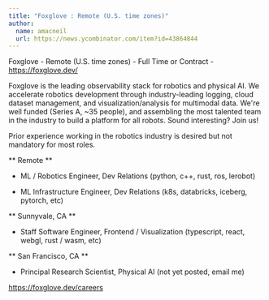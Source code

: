 ```yaml
---
title: "Foxglove : Remote (U.S. time zones)"
author:
  name: amacneil
  url: https://news.ycombinator.com/item?id=43864844
---
```

Foxglove - Remote (U.S. time zones) - Full Time or Contract - <a href="https:&#x2F;&#x2F;foxglove.dev&#x2F;" rel="nofollow">https:&#x2F;&#x2F;foxglove.dev&#x2F;</a>

Foxglove is the leading observability stack for robotics and physical AI. We accelerate robotics development through industry-leading logging, cloud dataset management, and visualization&#x2F;analysis for multimodal data. We&#x27;re well funded (Series A, ~35 people), and assembling the most talented team in the industry to build a platform for all robots. Sound interesting? Join us!

Prior experience working in the robotics industry is desired but not mandatory for most roles.

** Remote **

- ML &#x2F; Robotics Engineer, Dev Relations (python, c++, rust, ros, lerobot)

- ML Infrastructure Engineer, Dev Relations (k8s, databricks, iceberg, pytorch, etc)

** Sunnyvale, CA **

- Staff Software Engineer, Frontend &#x2F; Visualization (typescript, react, webgl, rust &#x2F; wasm, etc)

** San Francisco, CA **

- Principal Research Scientist, Physical AI (not yet posted, email me)

<a href="https:&#x2F;&#x2F;foxglove.dev&#x2F;careers" rel="nofollow">https:&#x2F;&#x2F;foxglove.dev&#x2F;careers</a>
<JobApplication />
